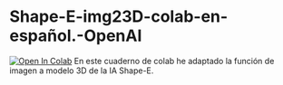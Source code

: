 # Shape-E-img23D-colab-en-español.-OpenAI
[![Open In Colab](https://colab.research.google.com/assets/colab-badge.svg)](https://colab.research.google.com/github/XxNessuxX/Shape-E-img23D-colab-in-spanish.-OpenAI/blob/main/Shap_E_img23D_en_espa%C3%B1ol.ipynb)
En este cuaderno de colab he adaptado la función de imagen a modelo 3D de la IA Shape-E.
